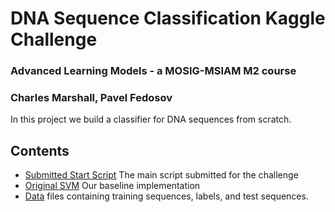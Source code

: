 # DNA Sequence Classification Kaggle Challenge
### Advanced Learning Models - a MOSIG-MSIAM M2 course
### Charles Marshall, Pavel Fedosov

In this project we build a classifier for DNA sequences from scratch.  

## Contents
- [Submitted Start Script](./start.py) The main script submitted for the challenge
- [Original SVM](./original_svm.py) Our baseline implementation
- [Data](./data/) files containing training sequences, labels, and test sequences. 

